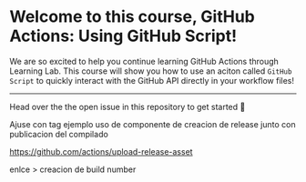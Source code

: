 # Welcome to this course, GitHub Actions: Using GitHub Script!

We are so excited to help you continue learning GitHub Actions through Learning Lab.  This course will show you how to use an aciton called `GitHub Script` to quickly interact with the GitHub API directly in your workflow files!

---

Head over the the open issue in this repository to get started :tada:

Ajuse con tag
ejemplo uso de componente de creacion de release junto con publicacion del compilado

https://github.com/actions/upload-release-asset

enlce > creacion de build number
